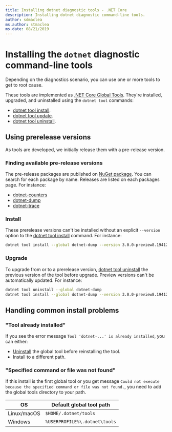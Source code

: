 ```yaml
---
title: Installing dotnet diagnostic tools - .NET Core
description: Installing dotnet diagnostic command-line tools.
author: sdmaclea
ms.author: stmaclea
ms.date: 08/21/2019
---
```

# Installing the `dotnet` diagnostic command-line tools

Depending on the diagnostics scenario, you can use one or more tools to get to root cause.

These tools are implemented as [.NET Core Global Tools](../tools/global-tools.md). They're installed, upgraded, and uninstalled using the `dotnet tool` commands:
- [dotnet tool install](../tools/dotnet-tool-install.md).
- [dotnet tool update](../tools/dotnet-tool-update.md).
- [dotnet tool uninstall](../tools/dotnet-tool-uninstall.md).

## Using prerelease versions

As tools are developed, we initially release them with a pre-release version.

### Finding available pre-release versions

The pre-release packages are published on [NuGet package](https://www.nuget.org/). You can search for each package by name. Releases are listed on each packages page. For instance:
- [dotnet-counters](https://www.nuget.org/packages/dotnet-counters)
- [dotnet-dump](https://www.nuget.org/packages/dotnet-dump)
- [dotnet-trace](https://www.nuget.org/packages/dotnet-trace)

### Install

These prerelease versions can't be installed without an explicit `--version` option to the [dotnet tool install](../tools/dotnet-tool-install.md) command. For instance:

```bash
dotnet tool install --global dotnet-dump --version 3.0.0-preview8.19412.1
```

### Upgrade

To upgrade from or to a prerelease version, [dotnet tool uninstall](../tools/dotnet-tool-uninstall.md) the previous version of the tool before upgrade. Preview versions can't be automatically updated. For instance:

```bash
dotnet tool uninstall --global dotnet-dump
dotnet tool install --global dotnet-dump --version 3.0.0-preview8.19412.1
```

## Handling common install problems

### "Tool already installed"

If you see the error message `Tool 'dotnet-...' is already installed`, you can either:
- [Uninstall](../tools/dotnet-tool-uninstall.md) the global tool before reinstalling the tool.
- Install to a different path.

### "Specified command or file was not found"

If this install is the first global tool or you get message `Could not execute because the specified command or file was not found.`, you need to add the global tools directory to your path.

| OS          | Default global tool path      |
|-------------|-------------------------------|
| Linux/macOS | `$HOME/.dotnet/tools`         |
| Windows     | `%USERPROFILE%\.dotnet\tools` |
